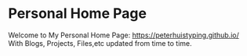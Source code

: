 # Personal Home Page
Welcome to My Personal Home Page: https://peterhuistyping.github.io/
With Blogs, Projects, Files,etc updated from time to time.
